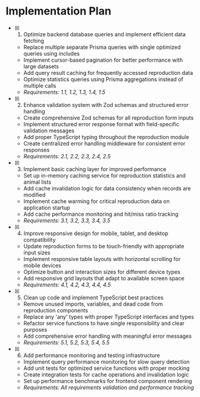 # Implementation Plan

- [x] 1. Optimize backend database queries and implement efficient data fetching
  - Replace multiple separate Prisma queries with single optimized queries using includes
  - Implement cursor-based pagination for better performance with large datasets
  - Add query result caching for frequently accessed reproduction data
  - Optimize statistics queries using Prisma aggregations instead of multiple calls
  - _Requirements: 1.1, 1.2, 1.3, 1.4, 1.5_

- [x] 2. Enhance validation system with Zod schemas and structured error handling
  - Create comprehensive Zod schemas for all reproduction form inputs
  - Implement structured error response format with field-specific validation messages
  - Add proper TypeScript typing throughout the reproduction module
  - Create centralized error handling middleware for consistent error responses
  - _Requirements: 2.1, 2.2, 2.3, 2.4, 2.5_

- [x] 3. Implement basic caching layer for improved performance
  - Set up in-memory caching service for reproduction statistics and animal lists
  - Add cache invalidation logic for data consistency when records are modified
  - Implement cache warming for critical reproduction data on application startup
  - Add cache performance monitoring and hit/miss ratio tracking
  - _Requirements: 3.1, 3.2, 3.3, 3.4, 3.5_

- [x] 4. Improve responsive design for mobile, tablet, and desktop compatibility
  - Update reproduction forms to be touch-friendly with appropriate input sizes
  - Implement responsive table layouts with horizontal scrolling for mobile devices
  - Optimize button and interaction sizes for different device types
  - Add responsive grid layouts that adapt to available screen space
  - _Requirements: 4.1, 4.2, 4.3, 4.4, 4.5_

- [x] 5. Clean up code and implement TypeScript best practices
  - Remove unused imports, variables, and dead code from reproduction components
  - Replace any 'any' types with proper TypeScript interfaces and types
  - Refactor service functions to have single responsibility and clear purposes
  - Add comprehensive error handling with meaningful error messages
  - _Requirements: 5.1, 5.2, 5.3, 5.4, 5.5_

- [x] 6. Add performance monitoring and testing infrastructure
  - Implement query performance monitoring for slow query detection
  - Add unit tests for optimized service functions with proper mocking
  - Create integration tests for cache operations and invalidation logic
  - Set up performance benchmarks for frontend component rendering
  - _Requirements: All requirements validation and performance tracking_